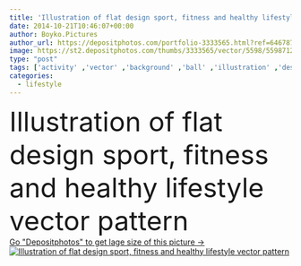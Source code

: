 ```yaml
---
title: 'Illustration of flat design sport, fitness and healthy lifestyle'
date: 2014-10-21T10:46:07+00:00
author: Boyko.Pictures
author_url: https://depositphotos.com/portfolio-3333565.html?ref=64678756
image: https://st2.depositphotos.com/thumbs/3333565/vector/5598/55987121/api_thumb_450.jpg?forcejpeg=true
type: "post"
tags: ['activity' ,'vector' ,'background' ,'ball' ,'illustration' ,'design' ,'set' ,'isolated' ,'decorative' ,'equipment' ,'sign' ,'water' ,'sports' ,'energy' ,'health' ,'healthy' ,'food' ,'tree' ,'diet' ,'pattern' ,'silhouette' ,'seamless' ,'timer' ,'modern' ,'symbol' ,'heart' ,'active' ,'flat' ,'lifestyle' ,'weight' ,'fitness' ,'web' ,'gym' ,'exercise' ,'player' ,'collection' ,'bicycle' ,'bike' ,'icons' ,'soccer' ,'football' ,'unusual' ,'training' ,'fruits' ,'yoga' ,'athletic' ,'pictogram' ,'repeated' ,'infographics' ]
categories: 
  - lifestyle
---
```

<div aling="center">
            <font size="60"> Illustration of flat design sport, fitness and healthy lifestyle vector pattern</font>   
</div>
<div>
    <a href='https://st2.depositphotos.com/thumbs/3333565/vector/5598/55987121/api_thumb_450.jpg?forcejpeg=true?ref=64678756' target=_blank > Go "Depositphotos" to get lage size of this picture ->
        <img href='https://st2.depositphotos.com/thumbs/3333565/vector/5598/55987121/api_thumb_450.jpg?forcejpeg=true?ref=64678756' src='https://st2.depositphotos.com/3333565/5598/v/950/depositphotos_55987121-stock-illustration-illustration-of-flat-design-sport.jpg?forcejpeg=true' alt='Illustration of flat design sport, fitness and healthy lifestyle vector pattern' >
    </a>
</div>
